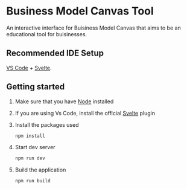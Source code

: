 # Business Model Canvas Tool

An interactive interface for Buisiness Model Canvas that aims to be an educational tool for buisinesses.

## Recommended IDE Setup

[VS Code](https://code.visualstudio.com/) + [Svelte](https://marketplace.visualstudio.com/items?itemName=svelte.svelte-vscode).

## Getting started

1. Make sure that you have [Node](https://nodejs.org/en/download) installed
2. If you are using Vs Code, install the official [Svelte](https://marketplace.visualstudio.com/items?itemName=svelte.svelte-vscode) plugin
3. Install the packages used

   ```sh
   npm install
   ```

4. Start dev server

   ```sh
   npm run dev
   ```

5. Build the application

   ```sh
   npm run build
   ```
